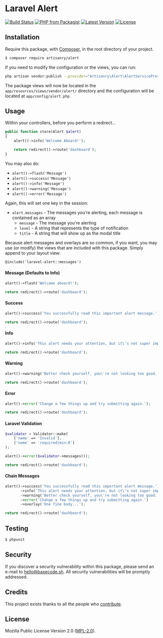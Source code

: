 # Laravel Alert

[![Build Status](https://img.shields.io/travis/artisanry/Alert/master.svg?style=flat-square)](https://travis-ci.org/artisanry/Alert)
[![PHP from Packagist](https://img.shields.io/packagist/php-v/artisanry/alert.svg?style=flat-square)]()
[![Latest Version](https://img.shields.io/github/release/artisanry/Alert.svg?style=flat-square)](https://github.com/artisanry/Alert/releases)
[![License](https://img.shields.io/packagist/l/artisanry/Alert.svg?style=flat-square)](https://packagist.org/packages/artisanry/Alert)

## Installation

Require this package, with [Composer](https://getcomposer.org/), in the root directory of your project.

``` bash
$ composer require artisanry/alert
```

If you need to modify the configuration or the views, you can run:

```bash
php artisan vendor:publish --provider="Artisanry\Alert\AlertServiceProvider"
```

The package views will now be located in the `app/resources/views/vendor/alert/` directory and the configuration will be located at `app/config/alert.php`.

## Usage

Within your controllers, before you perform a redirect...

``` php
public function store(Alert $alert)
{
    alert()->info('Welcome Aboard!');

    return redirect()->route('dashboard');
}
```

You may also do:

- `alert()->flash('Message')`
- `alert()->success('Message')`
- `alert()->info('Message')`
- `alert()->warning('Message')`
- `alert()->error('Message')`

Again, this will set one key in the session:

- `alert.messages` - The messages you're alerting, each message is contained as an array
    - `message` - The message you're alerting
    - `level`   - A string that represents the type of notification
    - `title`   - A string that will show up as the modal title

Because alert messages and overlays are so common, if you want, you may use (or modify) the views that are included with this package. Simply append to your layout view:

```html
@include('laravel-alert::messages')
```

#### Message (Defaults to Info)
``` php
alert()->flash('Welcome aboard!');

return redirect()->route('dashboard');
```

#### Success
``` php
alert()->success('You successfully read this important alert message.');

return redirect()->route('dashboard');
```

#### Info

``` php
alert()->info('This alert needs your attention, but it\'s not super important.');

return redirect()->route('dashboard');
```

#### Warning
``` php
alert()->warning('Better check yourself, you\'re not looking too good.');

return redirect()->route('dashboard');
```

#### Error

``` php
alert()->error('Change a few things up and try submitting again.');

return redirect()->route('dashboard');
```

#### Laravel Validation
``` php
$validator = Validator::make(
    ['name' => 'Invalid'],
    ['name' => 'required|min:8']
);

alert()->error($validator->messages());

return redirect()->route('dashboard');
```

#### Chain Messages

``` php
alert()->success('You successfully read this important alert message.')
       ->info('This alert needs your attention, but it\'s not super important.')
       ->warning('Better check yourself, you\'re not looking too good.')
       ->error('Change a few things up and try submitting again.')
       ->overlay('One fine body...');

return redirect()->route('dashboard');
```

## Testing

``` bash
$ phpunit
```

## Security

If you discover a security vulnerability within this package, please send an e-mail to hello@basecode.sh. All security vulnerabilities will be promptly addressed.

## Credits

This project exists thanks to all the people who [contribute](../../contributors).

## License

Mozilla Public License Version 2.0 ([MPL-2.0](./LICENSE)).
